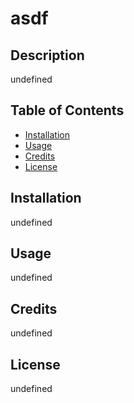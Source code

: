 # asdf

## Description

undefined

## Table of Contents

* [Installation](#installation)
* [Usage](#usage)
* [Credits](#credits)
* [License](#license)

## Installation

undefined

## Usage

undefined

## Credits

undefined

## License

undefined

